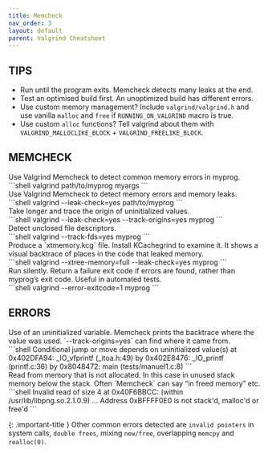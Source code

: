 ```yaml
---
title: Memcheck
nav_order: 3
layout: default
parent: Valgrind Cheatsheet
---
```


## **TIPS**

- Run until the program exits. Memcheck detects many leaks at the end.
- Test an optimised build first. An unoptimized build has different errors.
- Use custom memory management? Include `valgrind/valgrind.h` and use vanilla `malloc` and `free` if `RUNNING_ON_VALGRIND` macro is true.
- Use custom `alloc` functions? Tell valgrind about them with `VALGRIND_MALLOCLIKE_BLOCK` + `VALGRIND_FREELIKE_BLOCK`.

## **MEMCHECK**

<div class="code-example" markdown="1">
Use Valgrind Memcheck to detect common memory errors in myprog.
</div>
```shell
valgrind path/to/myprog myargs
```

<div class="code-example" markdown="2">
Use Valgrind Memcheck to detect memory errors and memory leaks.
</div>
```shell
valgrind --leak-check=yes path/to/myprog
```

<div class="code-example" markdown="3">
Take longer and trace the origin of uninitialized values.
</div>
```shell
valgrind --leak-check=yes --track-origins=yes myprog
```

<div class="code-example" markdown="4">
Detect unclosed file descriptors.
</div>
```shell
valgrind --track-fds=yes myprog
```

<div class="code-example" markdown="0">
Produce a `xtmemory.kcg` file. Install KCachegrind to examine it. It shows a visual backtrace of places in the code that leaked memory.
</div>
```shell
valgrind --xtree-memory=full --leak-check=yes myprog
```

<div class="code-example" markdown="1">
Run silently. Return a failure exit code if errors are found, rather than myprog’s exit code. Useful in automated tests.
</div>
```shell
valgrind --error-exitcode=1 myprog
```

## **ERRORS**

<div class="code-example" markdown="1">
Use of an uninitialized variable. Memcheck prints the backtrace where the value was used. `--track-origins=yes` can find where it came from.
</div>
```shell
Conditional jump or move depends on uninitialized value(s)
    at 0x402DFA94: _IO_vfprintf (_itoa.h:49)
    by 0x402E8476: _IO_printf (printf.c:36)
    by 0x8048472: main (tests/manuel1.c:8)
```

<div class="code-example" markdown="1">
Read from memory that is not allocated. In this case in unused stack memory below the stack. Often `Memcheck` can say “in freed memory” etc.
</div>
```shell
Invalid read of size 4
    at 0x40F6BBCC: (within /usr/lib/libpng.so.2.1.0.9)
    ...
Address 0xBFFFF0E0 is not stack'd, malloc'd or free'd
```

{: .important-title }
Other common errors detected are `invalid pointers` in system calls, `double frees`, mixing `new/free`, overlapping `memcpy` and `realloc(0)`.